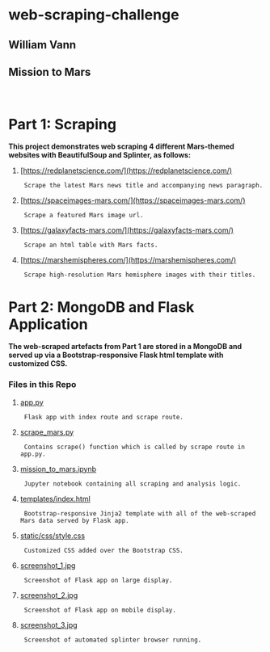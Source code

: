 # web-scraping-challenge

## William Vann
## **Mission to Mars**

<br>

# Part 1: Scraping


**This project demonstrates web scraping 4 different Mars-themed websites with BeautifulSoup and Splinter, as follows:**


1. [https://redplanetscience.com/](https://redplanetscience.com/)
        
        Scrape the latest Mars news title and accompanying news paragraph.

2. [https://spaceimages-mars.com/](https://spaceimages-mars.com/)

        Scrape a featured Mars image url.

3. [https://galaxyfacts-mars.com/](https://galaxyfacts-mars.com/)

        Scrape an html table with Mars facts.

4. [https://marshemispheres.com/](https://marshemispheres.com/)

        Scrape high-resolution Mars hemisphere images with their titles.


# Part 2: MongoDB and Flask Application

**The web-scraped artefacts from Part 1 are stored in a MongoDB and served up via a Bootstrap-responsive Flask html template with customized CSS.**  

### Files in this Repo

1. [app.py](app.py)

        Flask app with index route and scrape route.

2. [scrape_mars.py](scrape_mars.py)

        Contains scrape() function which is called by scrape route in app.py.

3. [mission_to_mars.ipynb](mission_to_mars.ipynb)

        Jupyter notebook containing all scraping and analysis logic.

4. [templates/index.html](templates/index.html)

        Bootstrap-responsive Jinja2 template with all of the web-scraped Mars data served by Flask app.

5. [static/css/style.css](static/css/style.css)

        Customized CSS added over the Bootstrap CSS. 

6. [screenshot_1.jpg](screenshot_1.jpg)

        Screenshot of Flask app on large display.

7. [screenshot_2.jpg](screenshot_2.jpg)

        Screenshot of Flask app on mobile display.

8. [screenshot_3.jpg](screenshot_3.jpg) 

        Screenshot of automated splinter browser running.




